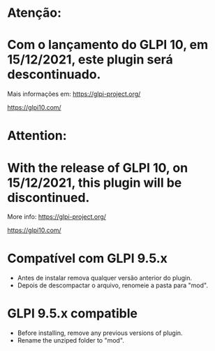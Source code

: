 # Atenção: 
# Com o lançamento do GLPI 10, em 15/12/2021, este plugin será descontinuado.
Mais informações em: 
https://glpi-project.org/

https://glpi10.com/


# Attention:
# With the release of GLPI 10, on 15/12/2021, this plugin will be discontinued. 
More info:
https://glpi-project.org/ 

https://glpi10.com/


# Compatível com GLPI 9.5.x

- Antes de instalar remova qualquer versão anterior do plugin.
- Depois de descompactar o arquivo, renomeie a pasta para "mod".

#  GLPI 9.5.x compatible

- Before installing, remove any previous versions of plugin.
- Rename the unziped folder to "mod".
